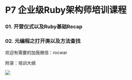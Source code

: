 # P7 企业级Ruby架构师培训课程

### 01. 开营仪式以及Ruby基础Recap

### 02. 元编程之打开类以及方法查找


欢迎有需要的加我微信：rocwar

附录：培训大纲

![](https://l.ruby-china.com/photo/rocLv/cbcfdc85-fc4e-4459-9fc7-53c9febfd750.png!large)

